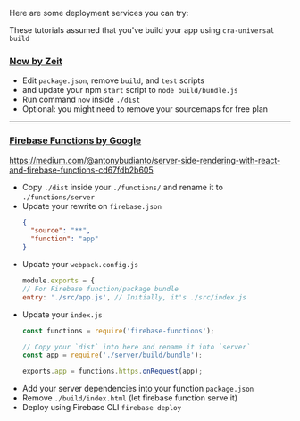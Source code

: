 Here are some deployment services you can try:

These tutorials assumed that you've build your app using `cra-universal build`

### [Now by Zeit](https://zeit.co/now)
- Edit `package.json`, remove `build`, and `test` scripts
- and update your npm `start` script to `node build/bundle.js`
- Run command `now` inside `./dist`
- Optional: you might need to remove your sourcemaps for free plan

___

### [Firebase Functions by Google](https://firebase.google.com)
https://medium.com/@antonybudianto/server-side-rendering-with-react-and-firebase-functions-cd67fdb2b605
- Copy `./dist` inside your `./functions/` and rename it to `./functions/server`
- Update your rewrite on `firebase.json`
  ```json
  {
    "source": "**",
    "function": "app"
  }
  ```
- Update your `webpack.config.js`
  ```js
  module.exports = {
  // For Firebase function/package bundle
  entry: './src/app.js', // Initially, it's ./src/index.js
  ```
- Update your `index.js`
  ```js
  const functions = require('firebase-functions');

  // Copy your `dist` into here and rename it into `server`
  const app = require('./server/build/bundle');

  exports.app = functions.https.onRequest(app);
  ```
- Add your server dependencies into your function `package.json`
- Remove `./build/index.html` (let firebase function serve it)
- Deploy using Firebase CLI `firebase deploy`